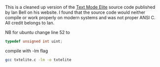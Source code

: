 This is a cleaned up version of the
[Text Mode Elite](http://www.iancgbell.clara.net/elite/text/) source code
published by Ian Bell on his website. I found that the source code would
neither compile or work properly on modern systems and was not proper
ANSI C. All credit belongs to Ian.



NB for ubuntu change line 52 to  
```c
typedef unsigned int uint;
```
compile with -lm flag
```bash
gcc txtelite.c -lm -o txtelite
```

